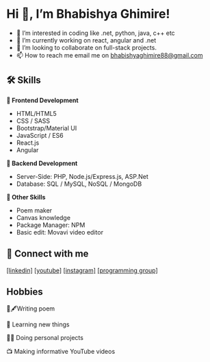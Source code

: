 # Hi 👋, I’m Bhabishya Ghimire!

- 👀 I’m interested in coding like .net, python, java, c++ etc
- 🌱 I’m currently working on react, angular and .net
- 💞️ I’m looking to collaborate on full-stack projects.
- 📫 How to reach me  email me on bhabishyaghimire88@gmail.com


## 🛠 Skills

**🎨 Frontend Development**
- HTML/HTML5
- CSS / SASS
- Bootstrap/Material UI
- JavaScript / ES6 
- React.js
- Angular

**📌 Backend Development**
- Server-Side: PHP, Node.js/Express.js, ASP.Net
- Database: SQL / MySQL, NoSQL / MongoDB 

**🎁 Other Skills**
- Poem maker
- Canvas knowledge
- Package Manager: NPM
- Basic edit: Movavi video editor

## 🔗 Connect with me
[[linkedin]](https://www.linkedin.com/in/bhabishya-ghimire-655286221/)
[[youtube]](https://www.youtube.com/c/FutureTechnical88)
[[instagram]](https://www.instagram.com/futuretechnical77/)
[[programming group]](https://www.facebook.com/groups/284428180426250)


## Hobbies

📜🖋Writing poem

🧠 Learning new things

👨‍💻 Doing personal projects

📺 Making informative YouTube videos





<!---
Bhabishya-123/Bhabishya-123 is a ✨ special ✨ repository because its `README.md` (this file) appears on your GitHub profile.
You can click the Preview link to take a look at your changes.
--->

